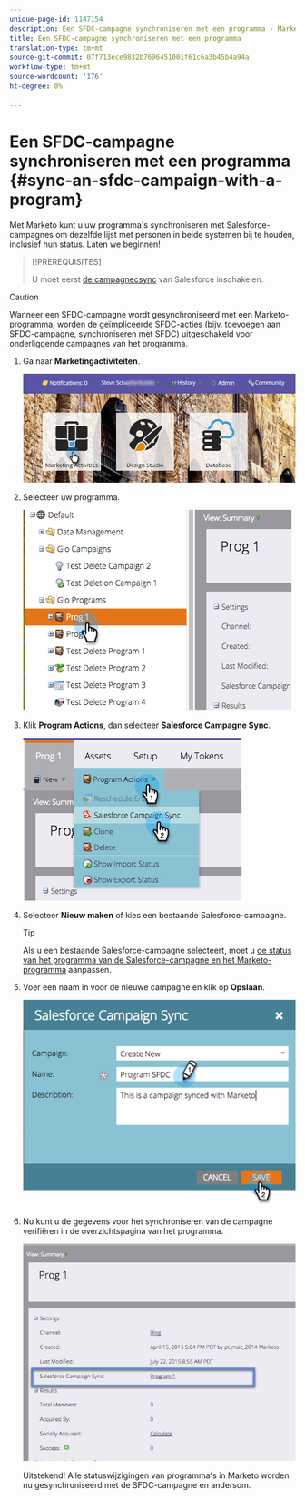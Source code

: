 ```yaml
---
unique-page-id: 1147154
description: Een SFDC-campagne synchroniseren met een programma - Marketo Docs - Productdocumentatie
title: Een SFDC-campagne synchroniseren met een programma
translation-type: tm+mt
source-git-commit: 07f713ece9832b7696451001f61c6a3b45b4a94a
workflow-type: tm+mt
source-wordcount: '176'
ht-degree: 0%

---
```



# Een SFDC-campagne synchroniseren met een programma {#sync-an-sfdc-campaign-with-a-program}

Met Marketo kunt u uw programma&#39;s synchroniseren met Salesforce-campagnes om dezelfde lijst met personen in beide systemen bij te houden, inclusief hun status. Laten we beginnen!

>[!PREREQUISITES]
>
>U moet eerst [de campagnecsync](/help/marketo/product-docs/crm-sync/salesforce-sync/setup/optional-steps/enable-disable-campaign-sync.md) van Salesforce inschakelen.

>[!CAUTION]
>
>Wanneer een SFDC-campagne wordt gesynchroniseerd met een Marketo-programma, worden de geïmpliceerde SFDC-acties (bijv. toevoegen aan SFDC-campagne, synchroniseren met SFDC) uitgeschakeld voor onderliggende campagnes van het programma.

1. Ga naar **Marketingactiviteiten**.

   ![](assets/login-marketing-activities-1.png)

1. Selecteer uw programma.

   ![](assets/image2015-7-22-8-3a47-3a28.png)

1. Klik **Program Actions**, dan selecteer **Salesforce Campagne Sync**.

   ![](assets/image2015-7-22-8-3a48-3a5.png)

1. Selecteer **Nieuw maken** of kies een bestaande Salesforce-campagne.

   >[!TIP]
   >
   >Als u een bestaande Salesforce-campagne selecteert, moet u [de status van het programma van de Salesforce-campagne en het Marketo-programma](/help/marketo/product-docs/crm-sync/salesforce-sync/sfdc-sync-details/sfdc-errors/how-to-match-program-statuses-and-salesforce-campaign-statuses-prior-to-sync.md) aanpassen.

1. Voer een naam in voor de nieuwe campagne en klik op **Opslaan**.

   ![](assets/image2015-7-22-8-3a57-3a19.png)

1. Nu kunt u de gegevens voor het synchroniseren van de campagne verifiëren in de overzichtspagina van het programma.

   ![](assets/image2015-7-22-8-3a59-3a33.png)

   Uitstekend! Alle statuswijzigingen van programma&#39;s in Marketo worden nu gesynchroniseerd met de SFDC-campagne en andersom.
